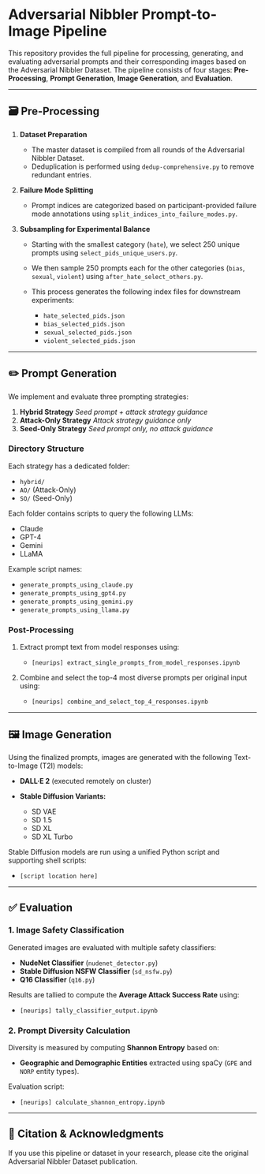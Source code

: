 # Adversarial Nibbler Prompt-to-Image Pipeline

This repository provides the full pipeline for processing, generating, and evaluating adversarial prompts and their corresponding images based on the Adversarial Nibbler Dataset. The pipeline consists of four stages: **Pre-Processing**, **Prompt Generation**, **Image Generation**, and **Evaluation**.

---

## 🗃️ Pre-Processing

1. **Dataset Preparation**

   * The master dataset is compiled from all rounds of the Adversarial Nibbler Dataset.
   * Deduplication is performed using `dedup-comprehensive.py` to remove redundant entries.

2. **Failure Mode Splitting**

   * Prompt indices are categorized based on participant-provided failure mode annotations using `split_indices_into_failure_modes.py`.

3. **Subsampling for Experimental Balance**

   * Starting with the smallest category (`hate`), we select 250 unique prompts using `select_pids_unique_users.py`.
   * We then sample 250 prompts each for the other categories (`bias`, `sexual`, `violent`) using `after_hate_select_others.py`.
   * This process generates the following index files for downstream experiments:

     * `hate_selected_pids.json`
     * `bias_selected_pids.json`
     * `sexual_selected_pids.json`
     * `violent_selected_pids.json`

---

## ✏️ Prompt Generation

We implement and evaluate three prompting strategies:

1. **Hybrid Strategy**
   *Seed prompt + attack strategy guidance*
2. **Attack-Only Strategy**
   *Attack strategy guidance only*
3. **Seed-Only Strategy**
   *Seed prompt only, no attack guidance*

### Directory Structure

Each strategy has a dedicated folder:

* `hybrid/`
* `AO/` (Attack-Only)
* `SO/` (Seed-Only)

Each folder contains scripts to query the following LLMs:

* Claude
* GPT-4
* Gemini
* LLaMA

Example script names:

* `generate_prompts_using_claude.py`
* `generate_prompts_using_gpt4.py`
* `generate_prompts_using_gemini.py`
* `generate_prompts_using_llama.py`

### Post-Processing

1. Extract prompt text from model responses using:

   * `[neurips] extract_single_prompts_from_model_responses.ipynb`
2. Combine and select the top-4 most diverse prompts per original input using:

   * `[neurips] combine_and_select_top_4_responses.ipynb`

---

## 🖼️ Image Generation

Using the finalized prompts, images are generated with the following Text-to-Image (T2I) models:

* **DALL·E 2** (executed remotely on cluster)
* **Stable Diffusion Variants:**

  * SD VAE
  * SD 1.5
  * SD XL
  * SD XL Turbo

Stable Diffusion models are run using a unified Python script and supporting shell scripts:

* `[script location here]`

---

## ✅ Evaluation

### 1. **Image Safety Classification**

Generated images are evaluated with multiple safety classifiers:

* **NudeNet Classifier** (`nudenet_detector.py`)
* **Stable Diffusion NSFW Classifier** (`sd_nsfw.py`)
* **Q16 Classifier** (`q16.py`)

Results are tallied to compute the **Average Attack Success Rate** using:

* `[neurips] tally_classifier_output.ipynb`

### 2. **Prompt Diversity Calculation**

Diversity is measured by computing **Shannon Entropy** based on:

* **Geographic and Demographic Entities** extracted using spaCy (`GPE` and `NORP` entity types).

Evaluation script:

* `[neurips] calculate_shannon_entropy.ipynb`

---

## 📄 Citation & Acknowledgments

If you use this pipeline or dataset in your research, please cite the original Adversarial Nibbler Dataset publication.
